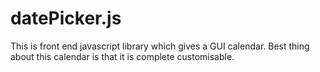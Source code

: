 # datePicker.js
This is front end javascript library which gives a GUI calendar. Best thing about this calendar is that it is complete customisable.
